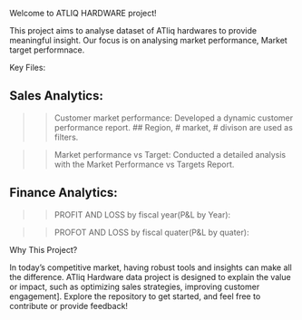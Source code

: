 Welcome to ATLIQ HARDWARE project! 

This project aims to analyse dataset of ATliq hardwares to provide meaningful insight. Our focus is on analysing market performance, Market target performnace.

Key Files:
## Sales Analytics: 

>>  Customer market performance: Developed a dynamic customer performance report. ## Region, # market, # divison are used as filters.

>>  Market performance vs Target: Conducted a detailed analysis with the Market Performance vs Targets Report.

## Finance Analytics:
>> PROFIT AND LOSS  by fiscal year(P&L by Year):

>> PROFOT AND LOSS by fiscal quater(P&L by quater):

Why This Project?

In today’s competitive market, having robust tools and insights can make all the difference. ATliq Hardware data project is designed to explain the value or impact, such as optimizing sales strategies, improving customer engagement]. 
Explore the repository to get started, and feel free to contribute or provide feedback!
